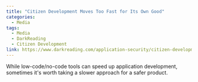 ```yaml
---
title: "Citizen Development Moves Too Fast for Its Own Good"
categories:
  - Media
tags:
  - Media
  - DarkReading
  - Citizen Development
link: https://www.darkreading.com/application-security/citizen-development-moves-too-fast-for-its-own-good
---
```


While low-code/no-code tools can speed up application development, sometimes it's worth taking a slower approach for a safer product.
